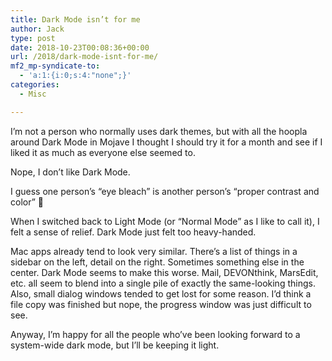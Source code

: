 ```yaml
---
title: Dark Mode isn’t for me
author: Jack
type: post
date: 2018-10-23T00:08:36+00:00
url: /2018/dark-mode-isnt-for-me/
mf2_mp-syndicate-to:
  - 'a:1:{i:0;s:4:"none";}'
categories:
  - Misc

---
```

I&#8217;m not a person who normally uses dark themes, but with all the hoopla around Dark Mode in Mojave I thought I should try it for a month and see if I liked it as much as everyone else seemed to.

Nope, I don&#8217;t like Dark Mode.

I guess one person&#8217;s &#8220;eye bleach&#8221; is another person&#8217;s &#8220;proper contrast and color&#8221; 🙂

When I switched back to Light Mode (or &#8220;Normal Mode&#8221; as I like to call it), I felt a sense of relief. Dark Mode just felt too heavy-handed.

Mac apps already tend to look very similar. There&#8217;s a list of things in a sidebar on the left, detail on the right. Sometimes something else in the center. Dark Mode seems to make this worse. Mail, DEVONthink, MarsEdit, etc. all seem to blend into a single pile of exactly the same-looking things. Also, small dialog windows tended to get lost for some reason. I&#8217;d think a file copy was finished but nope, the progress window was just difficult to see.

Anyway, I&#8217;m happy for all the people who&#8217;ve been looking forward to a system-wide dark mode, but I&#8217;ll be keeping it light.